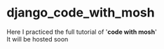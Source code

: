 # django_code_with_mosh
Here I practiced the full tutorial of '<strong>code with mosh</strong>'</br>
It will be hosted soon